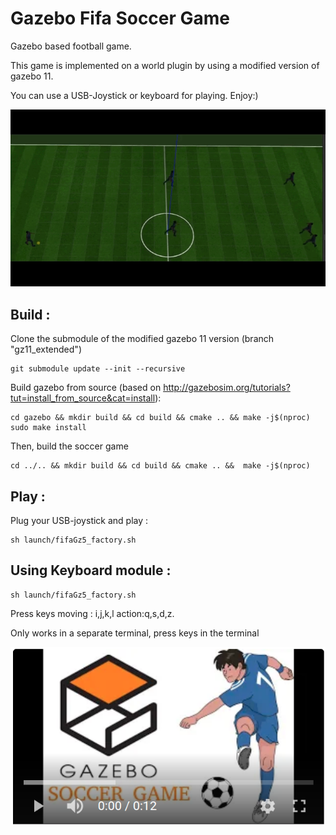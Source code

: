 # Gazebo Fifa Soccer Game

Gazebo based football game. 

This game is implemented on a world plugin by using a modified version of gazebo 11.

You can use a USB-Joystick or keyboard for playing. Enjoy:)

![alt tag](resources/game.gif)



## Build :

Clone the submodule of the modified gazebo 11 version (branch "gz11_extended") 

    git submodule update --init --recursive

Build gazebo from source (based on http://gazebosim.org/tutorials?tut=install_from_source&cat=install):

    cd gazebo && mkdir build && cd build && cmake .. && make -j$(nproc)
    sudo make install

Then, build the soccer game

    cd ../.. && mkdir build && cd build && cmake .. &&  make -j$(nproc)

 ## Play :

Plug your USB-joystick and play :

    sh launch/fifaGz5_factory.sh


## Using Keyboard module :

    sh launch/fifaGz5_factory.sh

Press keys moving : i,j,k,l    action:q,s,d,z.

Only works in a separate terminal, press keys in the terminal


[![Gazebo Fifa Soccer Game](resources/video1stImageB.png)](https://youtu.be/bYiuAUE07Pg "Gazebo Fifa Soccer Game")




